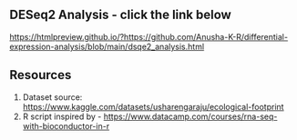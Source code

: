 ## DESeq2 Analysis - click the link below
https://htmlpreview.github.io/?https://github.com/Anusha-K-R/differential-expression-analysis/blob/main/dsqe2_analysis.html


## Resources
1. Dataset source: https://www.kaggle.com/datasets/usharengaraju/ecological-footprint
2. R script inspired by - https://www.datacamp.com/courses/rna-seq-with-bioconductor-in-r